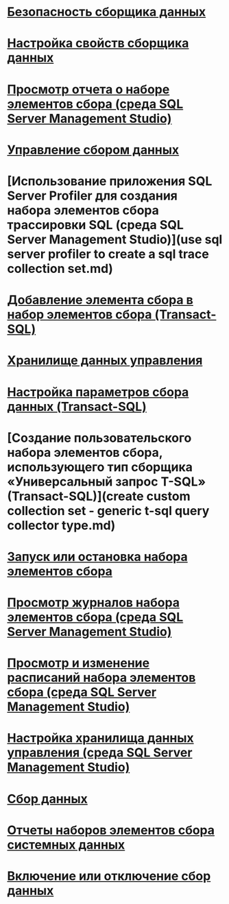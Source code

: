 # [Безопасность сборщика данных](data-collector-security.md)
# [Настройка свойств сборщика данных](configure-properties-of-a-data-collector.md)
# [Просмотр отчета о наборе элементов сбора (среда SQL Server Management Studio)](view-a-collection-set-report-sql-server-management-studio.md)
# [Управление сбором данных](manage-data-collection.md)
# [Использование приложения SQL Server Profiler для создания набора элементов сбора трассировки SQL (среда SQL Server Management Studio)](use sql server profiler to create a sql trace collection set.md)
# [Добавление элемента сбора в набор элементов сбора (Transact-SQL)](add-a-collection-item-to-a-collection-set-transact-sql.md)
# [Хранилище данных управления](management-data-warehouse.md)
# [Настройка параметров сбора данных (Transact-SQL)](configure-data-collection-parameters-transact-sql.md)
# [Создание пользовательского набора элементов сбора, использующего тип сборщика «Универсальный запрос T-SQL» (Transact-SQL)](create custom collection set - generic t-sql query collector type.md)
# [Запуск или остановка набора элементов сбора](start-or-stop-a-collection-set.md)
# [Просмотр журналов набора элементов сбора (среда SQL Server Management Studio)](view-collection-set-logs-sql-server-management-studio.md)
# [Просмотр и изменение расписаний набора элементов сбора (среда SQL Server Management Studio)](view-or-change-collection-set-schedules-sql-server-management-studio.md)
# [Настройка хранилища данных управления (среда SQL Server Management Studio)](configure-the-management-data-warehouse-sql-server-management-studio.md)
# [Сбор данных](data-collection.md)
# [Отчеты наборов элементов сбора системных данных](system-data-collection-set-reports.md)
# [Включение или отключение сбор данных](enable-or-disable-data-collection.md)

